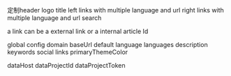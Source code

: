 定制header
  logo
  title
  left links with multiple language and url
  right links with multiple language and url
  search

a link can be a external link or a internal article Id

global config
  domain
  baseUrl
  default language
  languages
  description
  keywords
  social links
  primaryThemeColor

  dataHost
  dataProjectId
  dataProjectToken